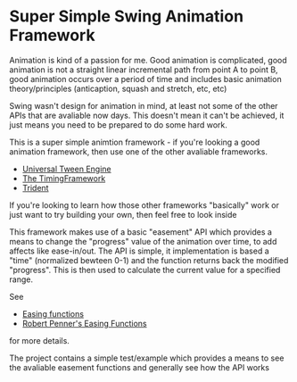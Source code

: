 # Super Simple Swing Animation Framework

Animation is kind of a passion for me.  Good animation is complicated, good animation is not a straight linear incremental path from point A to point B, good animation occurs over a period of time and includes basic animation theory/principles (anticaption, squash and stretch, etc, etc)

Swing wasn't design for animation in mind, at least not some of the other APIs that are avaliable now days. This doesn't mean it can't be achieved, it just means you need to be prepared to do some hard work.

This is a super simple animtion framework - if you're looking a good animation framework, then use one of the other avaliable frameworks. 

- [Universal Tween Engine](https://github.com/AurelienRibon/universal-tween-engine)
- [The TimingFramework](https://github.com/akuhtz/timingframework)
- [Trident](https://github.com/kirill-grouchnikov/radiance/blob/master/docs/trident/trident.md)

If you're looking to learn how those other frameworks "basically" work or just want to try building your own, then feel free to look inside

This framework makes use of a basic "easement" API which provides a means to change the "progress" value of the animation over time, to add affects like ease-in/out. The API is simple, it implementation is based a "time" (normalized bewteen 0-1) and the function returns back the modified "progress".  This is then used to calculate the current value for a specified range.

See
- [Easing functions](https://easings.net)
- [Robert Penner's Easing Functions](http://robertpenner.com/easing/)

for more details.

The project contains a simple test/example which provides a means to see the avaliable easement functions and generally see how the API works